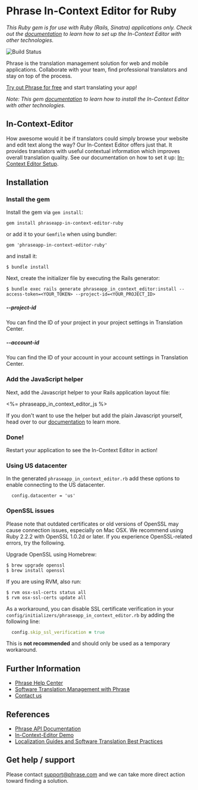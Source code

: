 # Phrase In-Context Editor for Ruby #

*This Ruby gem is for use with Ruby (Rails, Sinatra) applications only. Check out the [documentation](https://help.phrase.com/help/translate-directly-on-your-website) to learn how to set up the In-Context Editor with other technologies.*

![Build Status](https://github.com/phrase/phraseapp-in-context-editor-ruby/workflows/Test/badge.svg)

Phrase is the translation management solution for web and mobile applications. Collaborate with your team, find professional translators and stay on top of the process.

[Try out Phrase for free](https://phrase.com/signup) and start translating your app!

*Note: This gem  [documentation](https://help.phrase.com/help/translate-directly-on-your-website) to learn how to install the In-Context Editor with other technologies.*

## In-Context-Editor ###

How awesome would it be if translators could simply browse your website and edit text along the way? Our In-Context Editor offers just that. It provides translators with useful contextual information which improves overall translation quality. See our documentation on how to set it up: [In-Context Editor Setup](https://help.phrase.com/help/translate-directly-on-your-website).

## Installation

### Install the gem

Install the gem via `gem install`:

    gem install phraseapp-in-context-editor-ruby

or add it to your `Gemfile` when using bundler:

    gem 'phraseapp-in-context-editor-ruby'

and install it:

    $ bundle install

Next, create the initializer file by executing the Rails generator:

    $ bundle exec rails generate phraseapp_in_context_editor:install --access-token=<YOUR_TOKEN> --project-id=<YOUR_PROJECT_ID>

##### --project-id

You can find the ID of your project in your project settings in Translation Center.

##### --account-id

You can find the ID of your account in your account settings in Translation Center.

### Add the JavaScript helper

Next, add the Javascript helper to your Rails application layout file:

<%= phraseapp_in_context_editor_js %>

If you don't want to use the helper but add the plain Javascript yourself, head over to our [documentation](https://help.phrase.com/help/translate-directly-on-your-website) to learn more.

### Done!

Restart your application to see the In-Context Editor in action!

### Using US datacenter

In the generated `phraseapp_in_context_editor.rb` add these options to enable connecting to the US datacenter.
```
  config.datacenter = 'us'
```

### OpenSSL issues

Please note that outdated certificates or old versions of OpenSSL may cause connection issues, especially on Mac OSX. We recommend using Ruby 2.2.2 with OpenSSL 1.0.2d or later. If you experience OpenSSL-related errors, try the following.

Upgrade OpenSSL using Homebrew:

```shell
$ brew upgrade openssl
$ brew install openssl
```

If you are using RVM, also run:

```shell
$ rvm osx-ssl-certs status all
$ rvm osx-ssl-certs update all
````

As a workaround, you can disable SSL certificate verification in your `config/initializers/phraseapp_in_context_editor.rb` by adding the following line:

```ruby
  config.skip_ssl_verification = true
```

This is **not recommended** and should only be used as a temporary workaround.


## Further Information
* [Phrase Help Center](https://help.phrase.com/)
* [Software Translation Management with Phrase](https://phrase.com/features)
* [Contact us](https://phrase.com/contact)

## References
* [Phrase API Documentation](https://developers.phrase.com/api/)
* [In-Context-Editor Demo](https://phrase.com/demo)
* [Localization Guides and Software Translation Best Practices](https://phrase.com/blog/)

## Get help / support

Please contact [support@phrase.com](mailto:support@phrase.com?subject=[GitHub]%20) and we can take more direct action toward finding a solution.
